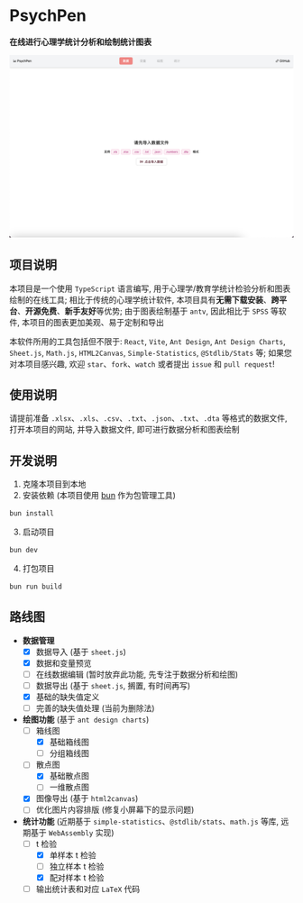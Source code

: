 # PsychPen

**在线进行心理学统计分析和绘制统计图表**

![](README.png)

## 项目说明

本项目是一个使用 `TypeScript` 语言编写, 用于心理学/教育学统计检验分析和图表绘制的在线工具; 相比于传统的心理学统计软件, 本项目具有**无需下载安装**、**跨平台**、**开源免费**、**新手友好**等优势; 由于图表绘制基于 `antv`, 因此相比于 `SPSS` 等软件, 本项目的图表更加美观、易于定制和导出

本软件所用的工具包括但不限于: `React`, `Vite`, `Ant Design`, `Ant Design Charts`, `Sheet.js`, `Math.js`, `HTML2Canvas`, `Simple-Statistics`, `@Stdlib/Stats` 等; 如果您对本项目感兴趣, 欢迎 `star`、`fork`、`watch` 或者提出 `issue` 和 `pull request`!

## 使用说明

请提前准备 `.xlsx`、`.xls`、`.csv`、`.txt`、`.json`、`.txt`、`.dta` 等格式的数据文件, 打开本项目的网站, 并导入数据文件, 即可进行数据分析和图表绘制

## 开发说明

1. 克隆本项目到本地
2. 安装依赖 (本项目使用 [bun](https://bun.sh) 作为包管理工具)
  ```bash
  bun install
  ```
3. 启动项目
  ```bash
  bun dev
  ```
4. 打包项目
  ```bash
  bun run build
  ```

## 路线图

- **数据管理**
  - [x] 数据导入 (基于 `sheet.js`)
  - [x] 数据和变量预览 
  - [ ] 在线数据编辑 (暂时放弃此功能, 先专注于数据分析和绘图)
  - [ ] 数据导出 (基于 `sheet.js`, 搁置, 有时间再写)
  - [x] 基础的缺失值定义 
  - [ ] 完善的缺失值处理 (当前为删除法)
- **绘图功能** (基于 `ant design charts`)
  - [ ] 箱线图
    - [x] 基础箱线图
    - [ ] 分组箱线图
  - [ ] 散点图
    - [x] 基础散点图
    - [ ] 一维散点图
  - [x] 图像导出 (基于 `html2canvas`)
  - [ ] 优化图片内容排版 (修复小屏幕下的显示问题)
- **统计功能** (近期基于 `simple-statistics`、`@stdlib/stats`、`math.js` 等库, 远期基于 `WebAssembly` 实现)
  - [ ] t 检验
    - [x] 单样本 t 检验
    - [ ] 独立样本 t 检验
    - [x] 配对样本 t 检验
  - [ ] 输出统计表和对应 `LaTeX` 代码

